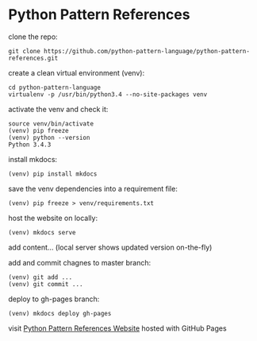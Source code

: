 # Python Pattern References

clone the repo:

    git clone https://github.com/python-pattern-language/python-pattern-references.git

create a clean virtual environment (venv):

    cd python-pattern-language
    virtualenv -p /usr/bin/python3.4 --no-site-packages venv

activate the venv and check it:

    source venv/bin/activate
    (venv) pip freeze
    (venv) python --version
    Python 3.4.3

install mkdocs:

    (venv) pip install mkdocs

save the venv dependencies into a requirement file:

    (venv) pip freeze > venv/requirements.txt

host the website on locally:

    (venv) mkdocs serve

add content... (local server shows updated version on-the-fly)

add and commit chagnes to master branch:

    (venv) git add ...
    (venv) git commit ...

deploy to gh-pages branch:

    (venv) mkdocs deploy gh-pages

visit [Python Pattern References Website](https://fkromer.github.io/python-pattern-references/) hosted with GitHub Pages
